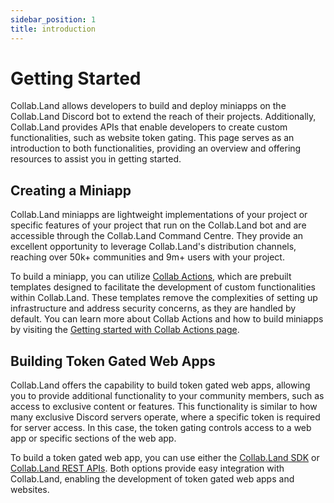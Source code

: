 ```yaml
---
sidebar_position: 1
title: introduction
---
```


# Getting Started

Collab.Land allows developers to build and deploy miniapps on the Collab.Land Discord bot to extend the reach of their projects. Additionally, Collab.Land provides APIs that enable developers to create custom functionalities, such as website token gating. This page serves as an introduction to both functionalities, providing an overview and offering resources to assist you in getting started.

## Creating a Miniapp

Collab.Land miniapps are lightweight implementations of your project or specific features of your project that run on the Collab.Land bot and are accessible through the Collab.Land Command Centre. They provide an excellent opportunity to leverage Collab.Land's distribution channels, reaching over 50k+ communities and 9m+ users with your project.

To build a miniapp, you can utilize [Collab Actions](https://chat.openai.com/docs/upstream-integrations/collab-actions/), which are prebuilt templates designed to facilitate the development of custom functionalities within Collab.Land. These templates remove the complexities of setting up infrastructure and address security concerns, as they are handled by default. You can learn more about Collab Actions and how to build miniapps by visiting the [Getting started with Collab Actions page](/docs/upstream-integrations/collab-actions/getting-started-with-collab-actions).

## Building Token Gated Web Apps

Collab.Land offers the capability to build token gated web apps, allowing you to provide additional functionality to your community members, such as access to exclusive content or features. This functionality is similar to how many exclusive Discord servers operate, where a specific token is required for server access. In this case, the token gating controls access to a web app or specific sections of the web app.

To build a token gated web app, you can use either the [Collab.Land SDK](https://chat.openai.com/docs/downstream-integrations/sdk/) or [Collab.Land REST APIs](https://chat.openai.com/docs/downstream-integrations/api/token-gating). Both options provide easy integration with Collab.Land, enabling the development of token gated web apps and websites.
